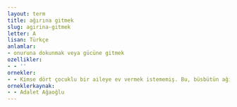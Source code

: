 ```yaml
---
layout: term
title: ağırına gitmek
slug: agirina-gitmek
letter: A
lisan: Türkçe
anlamlar:
- onuruna dokunmak veya gücüne gitmek
ozellikler:
- - ''
ornekler:
- - Kimse dört çocuklu bir aileye ev vermek istememiş. Bu, büsbütün ağırına gitmiş.
orneklerkaynak:
- - Adalet Ağaoğlu
---
```

